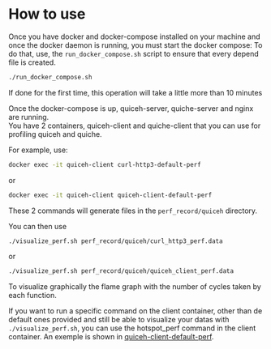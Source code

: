 # How to use

Once you have docker and docker-compose installed on your machine and once the docker daemon is running, you must start the docker compose:
To do that, use, the `run_docker_compose.sh` script to ensure that every depend file is created.

```sh
./run_docker_compose.sh
```

If done for the first time, this operation will take a little more than 10 minutes

Once the docker-compose is up, quiceh-server, quiche-server and nginx are running.  
You have 2 containers, quiceh-client and quiche-client that you can use for profiling quiceh and quiche.

For example, use:
```sh
docker exec -it quiceh-client curl-http3-default-perf
```
or
```sh
docker exec -it quiceh-client quiceh-client-default-perf
```

These 2 commands will generate files in the `perf_record/quiceh` directory.

You can then use
```sh
./visualize_perf.sh perf_record/quiceh/curl_http3_perf.data
```
or
```sh
./visualize_perf.sh perf_record/quiceh/quiceh_client_perf.data
```

To visualize graphically the flame graph with the number of cycles taken by each function.


If you want to run a specific command on the client container, other than de default ones provided and still be able to visualize your datas with `./visualize_perf.sh`, you can use the hotspot_perf command in the client container.
An exemple is shown in [quiceh-client-default-perf](./images/curl_quiceh/quiceh-client-default-perf).